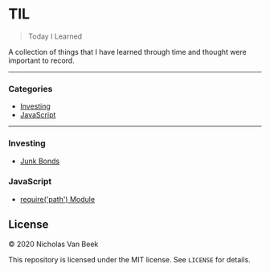# TIL

> Today I Learned

A collection of things that I have learned through time and thought were important to record.

---

### Categories

* [Investing](#investing)
* [JavaScript](#javascript)

---

### Investing

- [Junk Bonds](investing/junk-bonds.md)

### JavaScript

- [require('path') Module](javascript/path-module.md)

## License

&copy; 2020 Nicholas Van Beek

This repository is licensed under the MIT license. See `LICENSE` for
details.
